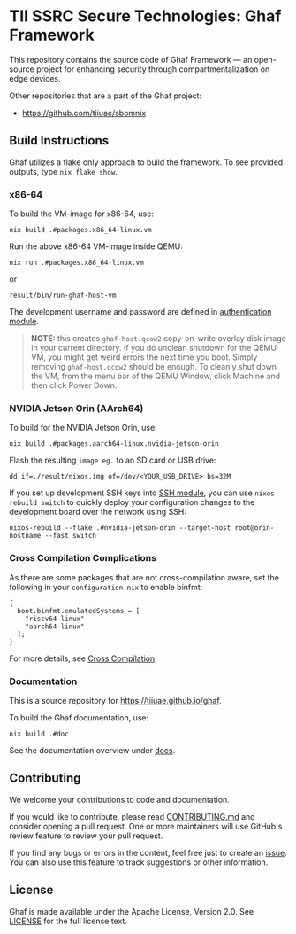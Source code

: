 # TII SSRC Secure Technologies: Ghaf Framework

This repository contains the source code of Ghaf Framework — an open-source project for enhancing security through compartmentalization on edge devices.

Other repositories that are a part of the Ghaf project:

* https://github.com/tiiuae/sbomnix


## Build Instructions

Ghaf utilizes a flake only approach to build the framework. To see provided outputs, type `nix flake show`.


### x86-64

To build the VM-image for x86-64, use:

    nix build .#packages.x86_64-linux.vm

Run the above x86-64 VM-image inside QEMU:

    nix run .#packages.x86_64-linux.vm

or

    result/bin/run-ghaf-host-vm


The development username and password are defined in [authentication module](./modules/development/authentication.nix).

> **NOTE:** this creates `ghaf-host.qcow2` copy-on-write overlay disk image in your current directory. If you do unclean shutdown for the QEMU VM, you might get weird errors the next time you boot. Simply removing `ghaf-host.qcow2` should be enough. To cleanly shut down the VM, from the menu bar of the QEMU Window, click Machine and then click Power Down.


### NVIDIA Jetson Orin (AArch64)

To build for the NVIDIA Jetson Orin, use:

    nix build .#packages.aarch64-linux.nvidia-jetson-orin

Flash the resulting `image eg.` to an SD card or USB drive:

    dd if=./result/nixos.img of=/dev/<YOUR_USB_DRIVE> bs=32M

If you set up development SSH keys into [SSH module](modules/development/ssh.nix), you can use `nixos-rebuild switch` to quickly deploy your configuration changes to the development board over the network using SSH:

    nixos-rebuild --flake .#nvidia-jetson-orin --target-host root@orin-hostname --fast switch


### Cross Compilation Complications

As there are some packages that are not cross-compilation aware, set the following in your `configuration.nix` to enable binfmt:

    {
      boot.binfmt.emulatedSystems = [
        "riscv64-linux"
        "aarch64-linux"
      ];
    }

For more details, see [Cross Compilation](https://tiiuae.github.io/ghaf/build_config/cross_compilation.html).


### Documentation

This is a source repository for https://tiiuae.github.io/ghaf. 

To build the Ghaf documentation, use:

    nix build .#doc
    
  
See the documentation overview under [docs](./docs/README.md).


## Contributing

We welcome your contributions to code and documentation.

If you would like to contribute, please read [CONTRIBUTING.md](CONTRIBUTING.md) and consider opening a pull request. One or more maintainers will use GitHub's review feature to review your pull request.

If you find any bugs or errors in the content, feel free just to create an [issue](https://github.com/tiiuae/ghaf/issues). You can also use this feature to track suggestions or other information.


## License

Ghaf is made available under the Apache License, Version 2.0. See [LICENSE](./LICENSE) for the full license text.
